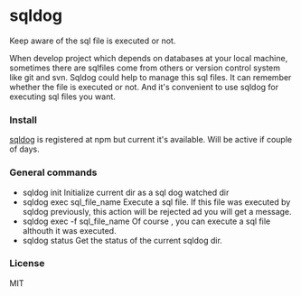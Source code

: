 # sqldog
Keep aware of the sql file is executed or not.

When develop project which depends on databases at your local machine, sometimes there are sqlfiles come from others or version control system like git and svn. Sqldog could help to manage this sql files. It can remember whether the file is executed or not. And it's convenient to use sqldog for executing sql files you want.  

### Install
[sqldog](https://www.npmjs.com/package/sqldog) is registered at npm but current it's available. Will be active if couple of days.

### General commands
* sqldog init
  Initialize current dir as a sql dog watched dir
* sqldog exec sql_file_name
  Execute a sql file. If this file was executed by sqldog previously, this action will be rejected ad you will get a message.
* sqldog exec -f sql_file_name
  Of course , you can execute a sql file althouth it was executed.
* sqldog status
  Get the status of the current sqldog dir.


### License
MIT
